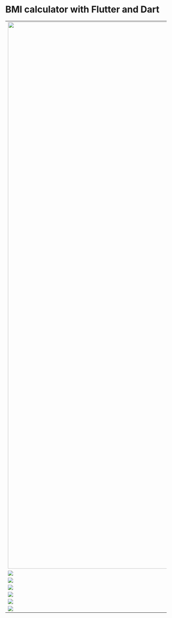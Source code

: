# BMI calculator with Flutter and Dart
<table>
  <tr>
    <td><img src='https://github.com/mrkzqsmv/BMI-calculator-with-Flutter-and-Dart/blob/main/app_screens/WhatsApp-Video-2023-10-03-at-121.gif'width=835 height=1700></td>
    <td><img src='https://github.com/mrkzqsmv/BMI-calculator-with-Flutter-and-Dart/blob/main/app_screens/WhatsApp%20Image%202023-10-03%20at%2012.10.03%20AM.jpeg'width=835 height=1700></td>
  </tr>
  <tr>
    <td><img src='https://github.com/mrkzqsmv/BMI-calculator-with-Flutter-and-Dart/blob/main/app_screens/WhatsApp%20Image%202023-10-03%20at%2012.10.03%20AM%20(1).jpeg'></td>
    <td><img src='https://github.com/mrkzqsmv/BMI-calculator-with-Flutter-and-Dart/blob/main/app_screens/WhatsApp%20Image%202023-10-03%20at%2012.10.02%20AM.jpeg'></td>
  </tr>
  <tr>
    <td><img src='https://github.com/mrkzqsmv/BMI-calculator-with-Flutter-and-Dart/blob/main/app_screens/WhatsApp%20Image%202023-10-03%20at%2012.10.02%20AM%20(2).jpeg'></td>
    <td><img src='https://github.com/mrkzqsmv/BMI-calculator-with-Flutter-and-Dart/blob/main/app_screens/WhatsApp%20Image%202023-10-03%20at%2012.10.02%20AM%20(1).jpeg'></td>
  </tr>
  <tr>
    <td><img src='https://github.com/mrkzqsmv/BMI-calculator-with-Flutter-and-Dart/blob/main/app_screens/WhatsApp%20Image%202023-10-03%20at%2012.10.01%20AM.jpeg'></td>
    <td><img src='https://github.com/mrkzqsmv/BMI-calculator-with-Flutter-and-Dart/blob/main/app_screens/WhatsApp%20Image%202023-10-03%20at%2012.10.01%20AM%20(3).jpeg'></td>
  </tr>
  <tr>
    <td><img src='https://github.com/mrkzqsmv/BMI-calculator-with-Flutter-and-Dart/blob/main/app_screens/WhatsApp%20Image%202023-10-03%20at%2012.10.01%20AM%20(2).jpeg'></td>
    <td><img src='https://github.com/mrkzqsmv/BMI-calculator-with-Flutter-and-Dart/blob/main/app_screens/WhatsApp%20Image%202023-10-03%20at%2012.10.01%20AM%20(1).jpeg'></td>
  </tr>
  <tr>
    <td><img src='https://github.com/mrkzqsmv/BMI-calculator-with-Flutter-and-Dart/blob/main/app_screens/WhatsApp%20Image%202023-10-03%20at%2012.10.00%20AM.jpeg'></td>
    <td><img src='https://github.com/mrkzqsmv/BMI-calculator-with-Flutter-and-Dart/blob/main/app_screens/WhatsApp%20Image%202023-10-03%20at%2012.10.00%20AM%20(2).jpeg'></td>
  </tr>
  <tr>
    <td><img src='https://github.com/mrkzqsmv/BMI-calculator-with-Flutter-and-Dart/blob/main/app_screens/WhatsApp%20Image%202023-10-03%20at%2012.10.00%20AM%20(1).jpeg'></td>
    <td><img src=''></td>
  </tr>
</table>
